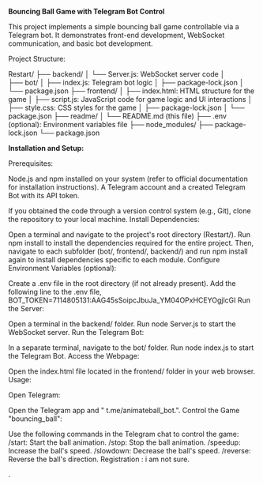 **Bouncing Ball Game with Telegram Bot Control**

This project implements a simple bouncing ball game controllable via a Telegram bot. It demonstrates front-end development, WebSocket communication, and basic bot development.

Project Structure:

Restart/
├── backend/
│   └── Server.js: WebSocket server code
│   
├── bot/
│   ├── index.js: Telegram bot logic
│   ├── package-lock.json
│   └── package.json
├── frontend/
│   ├── index.html: HTML structure for the game
│   ├── script.js: JavaScript code for game logic and UI interactions
│   ├── style.css: CSS styles for the game
│   ├── package-lock.json
│   └── package.json
├── readme/
│   └── README.md (this file)
├── .env (optional): Environment variables file
├── node_modules/
├── package-lock.json
└── package.json
 
 **Installation and Setup:**

Prerequisites:

Node.js and npm installed on your system (refer to official documentation for installation instructions).
A Telegram account and a created Telegram Bot with its API token.

If you obtained the code through a version control system (e.g., Git), clone the repository to your local machine.
Install Dependencies:

Open a terminal and navigate to the project's root directory (Restart/).
Run npm install to install the dependencies required for the entire project.
Then, navigate to each subfolder (bot/, frontend/, backend/) and run npm install again to install dependencies specific to each module.
Configure Environment Variables (optional):

Create a .env file in the root directory (if not already present).
Add the following line to the .env file, 
BOT_TOKEN=7114805131:AAG45sSoipcJbuJa_YM04OPxHCEYOgjlcGI
Run the Server:

Open a terminal in the backend/ folder.
Run node Server.js to start the WebSocket server.
Run the Telegram Bot:

In a separate terminal, navigate to the bot/ folder.
Run node index.js to start the Telegram Bot.
Access the Webpage:

Open the index.html file located in the frontend/ folder in your web browser.
Usage:

Open Telegram:

Open the Telegram app and " t.me/animateball_bot.".
Control the Game "bouncing_ball":

Use the following commands in the Telegram chat to control the game:
/start: Start the ball animation.
/stop: Stop the ball animation.
/speedup: Increase the ball's speed.
/slowdown: Decrease the ball's speed.
/reverse: Reverse the ball's direction.
Registration : i am not sure.

.